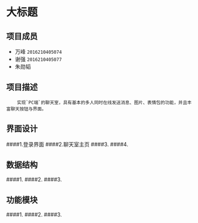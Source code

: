 大标题
===
项目成员
---
* 万峰 `2016210405074`
* 谢强 `2016210405077`
* 朱勋韬 

项目描述
---
		实现`PC端`的聊天室，具有基本的多人同时在线发送消息、图片、表情包的功能，并且丰富聊天按钮与界面。

界面设计
---

####1.登录界面
####2.聊天室主页
####3.
####4.

数据结构
---

####1.
####2.
####3.


功能模块
---

####1.
####2.
####3.
